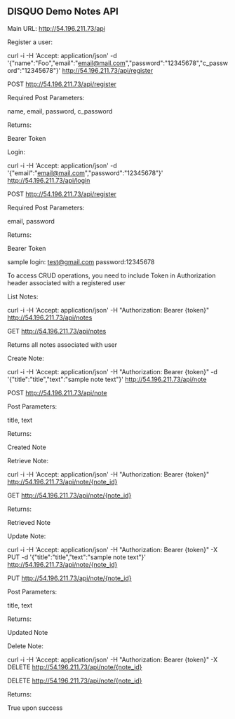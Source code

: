 ## DISQUO Demo Notes API

Main URL: http://54.196.211.73/api

Register a user:

curl -i -H 'Accept: application/json' -d '{"name":"Foo","email":"email@mail.com","password":"12345678","c_password":"12345678"}' http://54.196.211.73/api/register

POST http://54.196.211.73/api/register 

Required Post Parameters:

name, email, password, c_password

Returns:

Bearer Token




Login:

curl -i -H 'Accept: application/json' -d '{"email":"email@mail.com","password":"12345678"}' http://54.196.211.73/api/login

POST http://54.196.211.73/api/register 

Required Post Parameters:

email, password

Returns:

Bearer Token


sample login: test@gmail.com  password:12345678


To access CRUD operations, you need to include Token in Authorization header associated with a registered user



List Notes: 

curl -i -H 'Accept: application/json' -H "Authorization: Bearer {token}" http://54.196.211.73/api/notes

GET http://54.196.211.73/api/notes

Returns all notes associated with user


Create Note:

curl -i -H 'Accept: application/json' -H "Authorization: Bearer {token}" -d '{"title":"title","text":"sample note text"}' http://54.196.211.73/api/note

POST http://54.196.211.73/api/note

Post Parameters:

title, text

Returns:

Created Note


Retrieve Note:

curl -i -H 'Accept: application/json' -H "Authorization: Bearer {token}" http://54.196.211.73/api/note/{note_id}

GET http://54.196.211.73/api/note/{note_id}

Returns:

Retrieved Note



Update Note:

curl -i -H 'Accept: application/json' -H "Authorization: Bearer {token}" -X PUT -d '{"title":"title","text":"sample note text"}' http://54.196.211.73/api/note/{note_id}

PUT http://54.196.211.73/api/note/{note_id}

Post Parameters:

title, text

Returns:

Updated Note



Delete Note:

curl -i -H 'Accept: application/json' -H "Authorization: Bearer {token}" -X DELETE http://54.196.211.73/api/note/{note_id}

DELETE http://54.196.211.73/api/note/{note_id}

Returns:

True upon success



